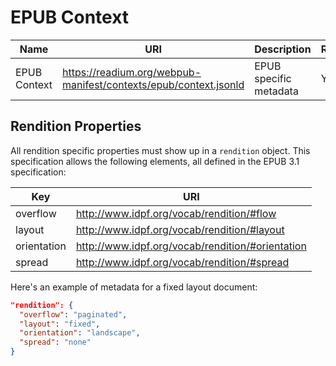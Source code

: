 # EPUB Context

| Name  | URI | Description | Required? |
| ---- | ----------- | ------------- | --------- |
EPUB Context | https://readium.org/webpub-manifest/contexts/epub/context.jsonld  | EPUB specific metadata | Yes |

## Rendition Properties

All rendition specific properties must show up in a `rendition` object. This specification allows the following elements, all defined in the EPUB 3.1 specification:

| Key  | URI |
| ---- | --- |
| overflow  | http://www.idpf.org/vocab/rendition/#flow |
| layout  | http://www.idpf.org/vocab/rendition/#layout |
| orientation  | http://www.idpf.org/vocab/rendition/#orientation |
| spread  | http://www.idpf.org/vocab/rendition/#spread |

Here's an example of metadata for a fixed layout document:

```json
"rendition": {
  "overflow": "paginated",
  "layout": "fixed",
  "orientation": "landscape",
  "spread": "none"
}
```
